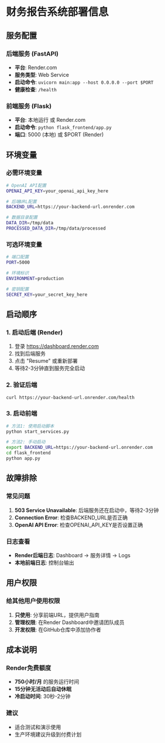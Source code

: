 # 财务报告系统部署信息

## 服务配置

### 后端服务 (FastAPI)
- **平台**: Render.com
- **服务类型**: Web Service
- **启动命令**: `uvicorn main:app --host 0.0.0.0 --port $PORT`
- **健康检查**: `/health`

### 前端服务 (Flask)
- **平台**: 本地运行 或 Render.com
- **启动命令**: `python flask_frontend/app.py`
- **端口**: 5000 (本地) 或 $PORT (Render)

## 环境变量

### 必需环境变量
```bash
# OpenAI API配置
OPENAI_API_KEY=your_openai_api_key_here

# 后端URL配置
BACKEND_URL=https://your-backend-url.onrender.com

# 数据目录配置
DATA_DIR=/tmp/data
PROCESSED_DATA_DIR=/tmp/data/processed
```

### 可选环境变量
```bash
# 端口配置
PORT=5000

# 环境标识
ENVIRONMENT=production

# 密钥配置
SECRET_KEY=your_secret_key_here
```

## 启动顺序

### 1. 启动后端 (Render)
1. 登录 https://dashboard.render.com
2. 找到后端服务
3. 点击 "Resume" 或重新部署
4. 等待2-3分钟直到服务完全启动

### 2. 验证后端
```bash
curl https://your-backend-url.onrender.com/health
```

### 3. 启动前端
```bash
# 方法1: 使用启动脚本
python start_services.py

# 方法2: 手动启动
export BACKEND_URL=https://your-backend-url.onrender.com
cd flask_frontend
python app.py
```

## 故障排除

### 常见问题
1. **503 Service Unavailable**: 后端服务还在启动中，等待2-3分钟
2. **Connection Error**: 检查BACKEND_URL是否正确
3. **OpenAI API Error**: 检查OPENAI_API_KEY是否设置正确

### 日志查看
- **Render后端日志**: Dashboard → 服务详情 → Logs
- **本地前端日志**: 控制台输出

## 用户权限

### 给其他用户使用权限
1. **只使用**: 分享前端URL，提供用户指南
2. **管理权限**: 在Render Dashboard中邀请团队成员
3. **开发权限**: 在GitHub仓库中添加协作者

## 成本说明

### Render免费额度
- **750小时/月** 的服务运行时间
- **15分钟无活动后自动休眠**
- **冷启动时间**: 30秒-2分钟

### 建议
- 适合测试和演示使用
- 生产环境建议升级到付费计划 